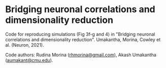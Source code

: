 # Bridging neuronal correlations and dimensionality reduction

Code for reproducing simulations (Fig 3f-g and 4) in "Bridging neuronal correlations and dimensionality reduction". Umakantha, Morina, Cowley et al. (Neuron, 2021).

Code authors: Rudina Morina (rhmorina@gmail.com), Akash Umakantha (aumakant@cmu.edu).
